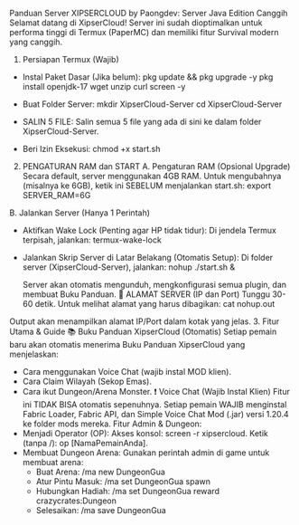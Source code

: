 Panduan Server XIPSERCLOUD by Paongdev: Server Java Edition Canggih
Selamat datang di XipserCloud! Server ini sudah dioptimalkan untuk performa tinggi di Termux (PaperMC) dan memiliki fitur Survival modern yang canggih.
1. Persiapan Termux (Wajib)
 * Instal Paket Dasar (Jika belum):
   pkg update && pkg upgrade -y
pkg install openjdk-17 wget unzip curl screen -y

 * Buat Folder Server:
   mkdir XipserCloud-Server
cd XipserCloud-Server

 * SALIN 5 FILE: Salin semua 5 file yang ada di sini ke dalam folder XipserCloud-Server.
 * Beri Izin Eksekusi:
   chmod +x start.sh

2. PENGATURAN RAM dan START
A. Pengaturan RAM (Opsional Upgrade)
Secara default, server menggunakan 4GB RAM. Untuk mengubahnya (misalnya ke 6GB), ketik ini SEBELUM menjalankan start.sh:
export SERVER_RAM=6G

B. Jalankan Server (Hanya 1 Perintah)
 * Aktifkan Wake Lock (Penting agar HP tidak tidur):
   Di jendela Termux terpisah, jalankan:
   termux-wake-lock

 * Jalankan Skrip Server di Latar Belakang (Otomatis Setup):
   Di folder server (XipserCloud-Server), jalankan:
   nohup ./start.sh &

   Server akan otomatis mengunduh, mengkonfigurasi semua plugin, dan membuat Buku Panduan.
🎯 ALAMAT SERVER (IP dan Port)
Tunggu 30-60 detik. Untuk melihat alamat yang harus dibagikan:
cat nohup.out

Output akan menampilkan alamat IP/Port dalam kotak yang jelas.
3. Fitur Utama & Guide
📚 Buku Panduan XipserCloud (Otomatis)
Setiap pemain baru akan otomatis menerima Buku Panduan XipserCloud yang menjelaskan:
 * Cara menggunakan Voice Chat (wajib instal MOD klien).
 * Cara Claim Wilayah (Sekop Emas).
 * Cara ikut Dungeon/Arena Monster.
❗ Voice Chat (Wajib Instal Klien)
Fitur ini TIDAK BISA otomatis sepenuhnya. Setiap pemain WAJIB menginstal Fabric Loader, Fabric API, dan Simple Voice Chat Mod (.jar) versi 1.20.4 ke folder mods mereka.
Fitur Admin & Dungeon:
 * Menjadi Operator (OP): Akses konsol: screen -r xipsercloud. Ketik (tanpa /): op [NamaPemainAnda].
 * Membuat Dungeon Arena: Gunakan perintah admin di game untuk membuat arena:
   * Buat Arena: /ma new DungeonGua
   * Atur Pintu Masuk: /ma set DungeonGua spawn
   * Hubungkan Hadiah: /ma set DungeonGua reward crazycrates:Dungeon
   * Selesaikan: /ma save DungeonGua
